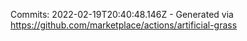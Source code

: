 Commits: 2022-02-19T20:40:48.146Z - Generated via https://github.com/marketplace/actions/artificial-grass
<br>
